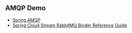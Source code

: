 ## AMQP Demo

- [Spring AMQP](https://docs.spring.io/spring-amqp/docs/current/reference/html)
- [Spring Cloud Stream RabbitMQ Binder Reference Guide](https://docs.spring.io/spring-cloud-stream-binder-rabbit/docs/current/reference/html/spring-cloud-stream-binder-rabbit.html)


